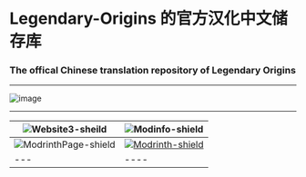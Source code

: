Legendary-Origins 的官方汉化中文储存库
===========================
### The offical Chinese translation repository of Legendary Origins

****
![image](https://github.com/White-Biggy/Chinese-Localization-Hub/assets/149329235/41624a73-de36-4e45-8f6d-bc69e120474c)
****
|![Website3-sheild]|![Modinfo-shield]|
|---|----|
|![ModrinthPage-shield]|[![Modrinth-shield]][Modrinth]|
|---|----|


[Modrinth]:https://modrinth.com/mod/legendary-origins
[ModrinthPage-shield]:https://img.shields.io/badge/Modrinth-page?logo=modrinth&color=black
[Modrinth-shield]:https://img.shields.io/badge/dynamic/json?url=https%3A%2F%2Fraw.githubusercontent.com%2FWhite-Biggy%2FChinese-Localization-Hub%2FLegendary-Origins%2FModOwnerID.json&query=%24.user.id&logo=Modrinth&label=Zerofire&color=0084ff&link=https%3A%2F%2Fmodrinth.com%2Fuser%2FZerofire
[Modinfo-shield]:https://img.shields.io/badge/Mod-Info-info
[Website3-sheild]:https://img.shields.io/badge/Website-3-3
[curseforge-sheild]:https://img.shields.io/badge/Curseforge-0?logo=Curseforge&color=black
